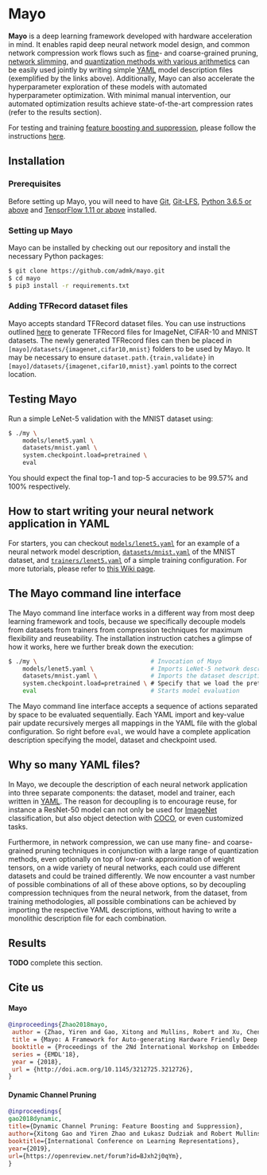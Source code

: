 # Mayo

**Mayo** is a deep learning framework developed with hardware acceleration in mind. It enables rapid deep neural network model design, and common network compression work flows such as [fine][fine]- and coarse-grained pruning, [network slimming][slim], and [quantization methods with various arithmetics][quantize] can be easily used jointly by writing simple [YAML][yaml] model description files (exemplified by the links above).  Additionally, Mayo can also accelerate the hyperparameter exploration of these models with automated hyperparameter optimization.  With minimal manual intervention, our automated optimization results achieve state-of-the-art compression rates (refer to the results section).

For testing and training [feature boosting and suppression][fbs], please follow the instructions [here](fbs.md).

## Installation

### Prerequisites

Before setting up Mayo, you will need to have [Git][git], [Git-LFS][git-lfs], [Python 3.6.5 or above][python3] and [TensorFlow 1.11 or above][tensorflow] installed.


### Setting up Mayo

Mayo can be installed by checking out our repository and install the necessary Python packages:
```bash
$ git clone https://github.com/admk/mayo.git
$ cd mayo
$ pip3 install -r requirements.txt
```

### Adding TFRecord dataset files

Mayo accepts standard TFRecord dataset files.  You can use instructions outlined [here][tfrecord] to generate TFRecord files for ImageNet, CIFAR-10 and MNIST datasets.  The newly generated TFRecord files can then be placed in `[mayo]/datasets/{imagenet,cifar10,mnist}` folders to be used by Mayo.  It may be necessary to ensure `dataset.path.{train,validate}` in `[mayo]/datasets/{imagenet,cifar10,mnist}.yaml` points to the correct location.


## Testing Mayo

Run a simple LeNet-5 validation with the MNIST dataset using:
```bash
$ ./my \
    models/lenet5.yaml \
    datasets/mnist.yaml \
    system.checkpoint.load=pretrained \
    eval
```
You should expect the final top-1 and top-5 accuracies to be 99.57% and 100% respectively.


## How to start writing your neural network application in YAML

For starters, you can checkout [`models/lenet5.yaml`](models/lenet5.yaml) for an example of a neural network model description, [`datasets/mnist.yaml`](datasets/mnist.yaml) of the MNIST dataset, and [`trainers/lenet5.yaml`](trainers/lenet5.yaml) of a simple training configuration.  For more tutorials, please refer to [this Wiki page][mayo-yaml].


## The Mayo command line interface

The Mayo command line interface works in a different way from most deep learning framework and tools, because we specifically decouple models from datasets from trainers from compression techniques for maximum flexibility and reuseability.  The installation instruction catches a glimpse of how it works, here we further break down the execution:
```bash
$ ./my \                                # Invocation of Mayo
    models/lenet5.yaml \                # Imports LeNet-5 network description
    datasets/mnist.yaml \               # Imports the dataset description
    system.checkpoint.load=pretrained \ # Specify that we load the pretrained checkpoint
    eval                                # Starts model evaluation
```
The Mayo command line interface accepts a sequence of actions separated by space to be evaluated sequentially.  Each YAML import and key-value pair update recursively merges all mappings in the YAML file with the global configuration.  So right before `eval`, we would have a complete application description specifying the model, dataset and checkpoint used.


## Why so many YAML files?

In Mayo, we decouple the description of each neural network application into three separate components: the dataset, model and trainer, each written in [YAML][yaml].  The reason for decoupling is to encourage reuse, for instance a ResNet-50 model can not only be used for [ImageNet][imagenet] classification, but also object detection with [COCO][coco], or even customized tasks.

Furthermore, in network compression, we can use many fine- and coarse-grained pruning techniques in conjunction with a large range of quantization methods, even optionally on top of low-rank approximation of weight tensors, on a wide variety of neural networks, each could use different datasets and could be trained differently.  We now encounter a vast number of possible combinations of all of these above options, so by decoupling compression techniques from the neural network, from the dataset, from training methodologies, all possible combinations can be achieved by importing the respective YAML descriptions, without having to write a monolithic description file for each combination.


## Results

**TODO** complete this section.

## Cite us

#### Mayo
```bibtex
@inproceedings{Zhao2018mayo,
 author = {Zhao, Yiren and Gao, Xitong and Mullins, Robert and Xu, Chengzhong},
 title = {Mayo: A Framework for Auto-generating Hardware Friendly Deep Neural Networks},
 booktitle = {Proceedings of the 2Nd International Workshop on Embedded and Mobile Deep Learning},
 series = {EMDL'18},
 year = {2018},
 url = {http://doi.acm.org/10.1145/3212725.3212726},
}
```

#### Dynamic Channel Pruning
```bibtex
@inproceedings{
gao2018dynamic,
title={Dynamic Channel Pruning: Feature Boosting and Suppression},
author={Xitong Gao and Yiren Zhao and Łukasz Dudziak and Robert Mullins and Cheng-zhong Xu},
booktitle={International Conference on Learning Representations},
year={2019},
url={https://openreview.net/forum?id=BJxh2j0qYm},
}
```

[fine]: models/override/prune/dns.yaml
[slim]: models/override/prune/netslim.yaml
[quantize]: models/override/quantize/
[fbs]: https://arxiv.org/abs/1810.05331
[git]: https://git-scm.com
[git-lfs]: https://git-lfs.github.com
[python3]: https://www.python.org/downloads/
[tensorflow]: https://www.tensorflow.org/install/
[tfrecord]: https://github.com/tensorflow/models/tree/master/research/slim#downloading-and-converting-to-tfrecord-format
[yaml]: http://yaml.org
[imagenet]: http://www.image-net.org
[coco]: http://cocodataset.org
[mayo-yaml]: https://github.com/admk/mayo/wiki/Writing-YAMLs
